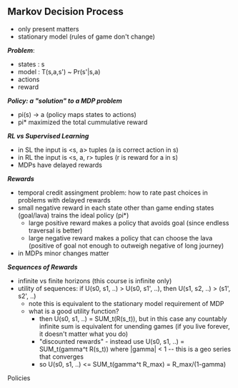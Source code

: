 ## Markov Decision Process
- only present matters
- stationary model (rules of game don't change)

___Problem___:
- states : s
- model : T(s,a,s') ~ Pr(s'|s,a)
- actions
- reward

___Policy: a "solution" to a MDP problem___
- pi(s) -> a (policy maps states to actions)
- pi* maximized the total cummulative reward 

___RL vs Supervised Learning___
- in SL the input is <s, a> tuples (a is correct action in s)
- in RL the input is <s, a, r> tuples (r is reward for a in s)
- MDPs have delayed rewards

___Rewards___
- temporal credit assingment problem: how to rate past choices in problems with delayed rewards
- small negative reward in each state other than game ending states (goal/lava) trains the ideal policy (pi*) 
    - large positive reward makes a policy that avoids goal (since endless traversal is better)
    - large negative reward makes a policy that can choose the lava (positive of goal not enough to outweigh negative of long journey)
- in MDPs minor changes matter

___Sequences of Rewards___
- infinite vs finite horizons (this course is infinite only) 
- utility of sequences: if U(s0, s1, ..) > U(s0, s1', ..), then U(s1, s2, ..) > (s1', s2', ..) 
    - note this is equivalent to the stationary model requirement of MDP
    - what is a good utility function? 
        - then U(s0, s1, ..) = SUM_t(R(s_t)), but in this case any countably infinite sum is equivalent for unending games (if you live forever, it doesn't matter what you do)
        - "discounted rewards" - instead use U(s0, s1, ..) = SUM_t(gamma^t R(s_t)) where |gamma| < 1 -- this is a geo series that converges 
        - so U(s0, s1, ..) <= SUM_t(gamma^t R_max) = R_max/(1-gamma)

Policies